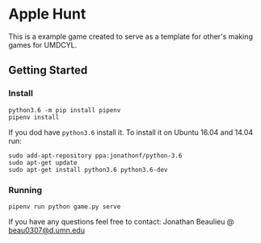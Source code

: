 # Apple Hunt
This is a example game created to serve as a template for other's making games for UMDCYL.
## Getting Started
### Install
```
python3.6 -m pip install pipenv
pipenv install
```

If you dod have `python3.6` install it. To install it on Ubuntu 16.04 and 14.04 run:
```
sudo add-apt-repository ppa:jonathonf/python-3.6
sudo apt-get update
sudo apt-get install python3.6 python3.6-dev
```

### Running
```
pipenv run python game.py serve
```

If you have any questions feel free to contact: Jonathan Beaulieu @ <beau0307@d.umn.edu>
